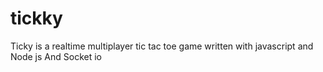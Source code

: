 # tickky
Ticky is a realtime multiplayer tic tac toe game written with javascript and Node js And Socket io
